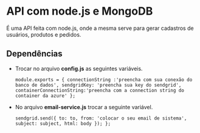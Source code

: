 # API com node.js e MongoDB

É uma API feita com node.js, onde a mesma serve para gerar cadastros de usuários, produtos e pedidos. 
 
## Dependências 

* Trocar no arquivo **config.js** as seguintes variáveis.

    `module.exports = {
    connectionString :'preencha com sua conexão do banco de dados',
    sendgridKey: 'preencha sua key do sendgrid',
    containerConnectionString:'preencha com a connection string do container da azure'
};`

* No arquivo **email-service.js** trocar a seguinte variável.

    `sendgrid.send({
        to: to,
        from: 'colocar o seu email de sistema',
        subject: subject,
        html: body
    });
};`
